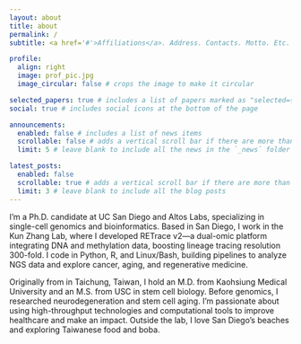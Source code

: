 ```yaml
---
layout: about
title: about
permalink: /
subtitle: <a href='#'>Affiliations</a>. Address. Contacts. Motto. Etc.

profile:
  align: right
  image: prof_pic.jpg
  image_circular: false # crops the image to make it circular

selected_papers: true # includes a list of papers marked as "selected={true}"
social: true # includes social icons at the bottom of the page

announcements:
  enabled: false # includes a list of news items
  scrollable: false # adds a vertical scroll bar if there are more than 3 news items
  limit: 5 # leave blank to include all the news in the `_news` folder

latest_posts:
  enabled: false
  scrollable: true # adds a vertical scroll bar if there are more than 3 new posts items
  limit: 3 # leave blank to include all the blog posts
---
```


I’m a Ph.D. candidate at UC San Diego and Altos Labs, specializing in single-cell genomics and bioinformatics. Based in San Diego, I work in the Kun Zhang Lab, where I developed RETrace v2—a dual-omic platform integrating DNA and methylation data, boosting lineage tracing resolution 300-fold. I code in Python, R, and Linux/Bash, building pipelines to analyze NGS data and explore cancer, aging, and regenerative medicine.

Originally from in Taichung, Taiwan, I hold an M.D. from Kaohsiung Medical University and an M.S. from USC in stem cell biology. Before genomics, I researched neurodegeneration and stem cell aging. I’m passionate about using high-throughput technologies and computational tools to improve healthcare and make an impact. Outside the lab, I love San Diego’s beaches and exploring Taiwanese food and boba.
